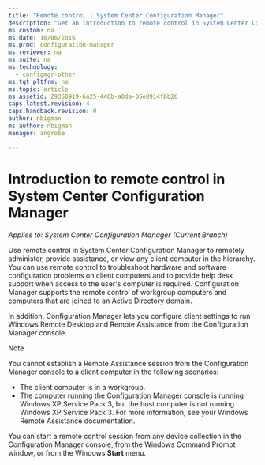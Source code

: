 ```yaml
---
title: "Remote control | System Center Configuration Manager"
description: "Get an introduction to remote control in System Center Configuration Manager."
ms.custom: na
ms.date: 10/06/2016
ms.prod: configuration-manager
ms.reviewer: na
ms.suite: na
ms.technology:
  - configmgr-other
ms.tgt_pltfrm: na
ms.topic: article
ms.assetid: 29350919-6a25-446b-a0da-05e8914fbb26
caps.latest.revision: 4
caps.handback.revision: 0
author: nbigmanms.author: nbigmanmanager: angrobe

---
```

# Introduction to remote control in System Center Configuration Manager*Applies to: System Center Configuration Manager (Current Branch)*
Use remote control in System Center Configuration Manager to remotely administer, provide assistance, or view any client computer in the hierarchy. You can use remote control to troubleshoot hardware and software configuration problems on client computers and to provide help desk support when access to the user's computer is required. Configuration Manager supports the remote control of workgroup computers and computers that are joined to an Active Directory domain.  

 In addition, Configuration Manager lets you configure client settings to run Windows Remote Desktop and Remote Assistance from the Configuration Manager console.  

> [!NOTE]  
>  You cannot establish a Remote Assistance session from the Configuration Manager console to a client computer in the following scenarios:  
>   
>  -   The client computer is in a workgroup.  
> -   The computer running the Configuration Manager console is running Windows XP Service Pack 3, but the host computer is not running Windows XP Service Pack 3. For more information, see your Windows Remote Assistance documentation.  

 You can start a remote control session from any device collection in the Configuration Manager console, from the Windows Command Prompt window, or from the Windows **Start** menu.  

